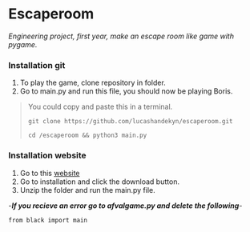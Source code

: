 # Escaperoom
_Engineering project, first year, make an escape room like game with pygame._

### Installation git
1. To play the game, clone repository in folder. 
2. Go to main.py and run this file, you should now be playing Boris.
> You could copy and paste this in a terminal.
> ```
> git clone https://github.com/lucashandekyn/escaperoom.git
> ```
> ```
> cd /escaperoom && python3 main.py
> ```

### Installation website
1. Go to this [website](https://users.ugent.be/~brsteven/Project/index.html) 
2. Go to installation and click the download button.
3. Unzip the folder and run the main.py file.

-_**If you recieve an error go to afvalgame.py and delete the following**_-
```
from black import main 
```
